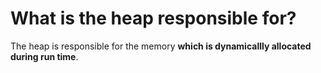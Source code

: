 # What is the heap responsible for? 


The heap is responsible for the memory **which is dynamicallly allocated during run time**. 

